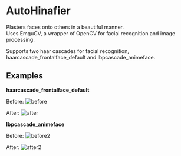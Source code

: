 # AutoHinafier
Plasters faces onto others in a beautiful manner.<br>
Uses EmguCV, a wrapper of OpenCV for facial recognition and image processing.<br>

Supports two haar cascades for facial recognition, haarcascade_frontalface_default and lbpcascade_animeface.

Examples
--------

**haarcascade_frontalface_default**

Before:
![before](http://i.imgur.com/mEO6nT6.jpg)

After:
![after](http://i.imgur.com/BHQ7iNF.jpg)

**lbpcascade_animeface**

Before:
![before2](http://i.imgur.com/OWuRUHG.jpg)

After:
![after2](http://i.imgur.com/rLryagV.jpg)
